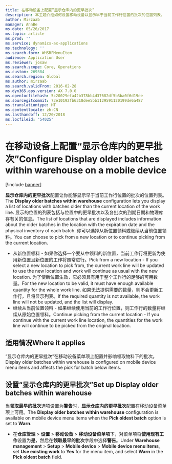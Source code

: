 ```yaml
---
title: 在移动设备上配置“显示仓库内的更早批次”
description: 本主题介绍如何设置移动设备以显示早于当前工作行位置的批次的位置列表。
author: Mirzaab
manager: AnnBe
ms.date: 05/26/2017
ms.topic: article
ms.prod: ''
ms.service: dynamics-ax-applications
ms.technology: ''
ms.search.form: WHSRFMenuItem
audience: Application User
ms.reviewer: josaw
ms.search.scope: Core, Operations
ms.custom: 269384
ms.search.region: Global
ms.author: mirzaab
ms.search.validFrom: 2016-02-28
ms.dyn365.ops.version: AX 7.0.0
ms.openlocfilehash: 5c20029efa42b378bb4d37682df5b3ba0f6d19ee
ms.sourcegitcommit: 73e10192fb6318dee5bb1129591120199de6a487
ms.translationtype: HT
ms.contentlocale: zh-CN
ms.lasthandoff: 12/20/2018
ms.locfileid: "54025"
---
```

# <a name="configure-display-older-batches-within-warehouse-on-a-mobile-device"></a><span data-ttu-id="94696-103">在移动设备上配置“显示仓库内的更早批次”</span><span class="sxs-lookup"><span data-stu-id="94696-103">Configure Display older batches within warehouse on a mobile device</span></span>

[!include [banner](../includes/banner.md)]

<span data-ttu-id="94696-104">**显示仓库内的更早批次**配置让你能够显示早于当前工作行位置的批次的位置列表。</span><span class="sxs-lookup"><span data-stu-id="94696-104">The **Display older batches within warehouse** configuration lets you display a list of locations with batches older than the current location of the work line.</span></span> <span data-ttu-id="94696-105">显示的位置的列表包括与位置中的更早批次以及各批次的到期日期和物理库存有关的信息。</span><span class="sxs-lookup"><span data-stu-id="94696-105">The list of locations that are displayed includes information about the older batches in the location with the expiration date and the physical inventory of each batch.</span></span> <span data-ttu-id="94696-106">你可以选择从新位置领料或继续从当前位置领料。</span><span class="sxs-lookup"><span data-stu-id="94696-106">You can choose to pick from a new location or to continue picking from the current location.</span></span> 
- <span data-ttu-id="94696-107">从新位置领料 - 如果你选择一个要从中领料的新位置，当前工作行将更新为使用新位置且新位置的工作将照常进行。</span><span class="sxs-lookup"><span data-stu-id="94696-107">Pick from a new location - If you select a new location to pick from, the  current work line will be updated to use the new location and work will continue as usual with the new location.</span></span> <span data-ttu-id="94696-108">为了使新位置生效，它必须具有用于整个工作行的足够的可用数量。</span><span class="sxs-lookup"><span data-stu-id="94696-108">For the new location to be valid, it must have enough available quantity for the whole work line.</span></span> <span data-ttu-id="94696-109">如果无法提供需要的数量，则不会更新工作行，且将显示列表。</span><span class="sxs-lookup"><span data-stu-id="94696-109">If the required quantity is not available, the work line will not be updated, and the list will display.</span></span> 
- <span data-ttu-id="94696-110">继续从当前位置领料 - 如果继续使用当前的工作行位置，则工作行的数量将继续从原始位置领料。</span><span class="sxs-lookup"><span data-stu-id="94696-110">Continue picking from the current location - If you continue with the current work line location, the quantities for the work line will continue to be picked from the original location.</span></span>

## <a name="where-it-applies"></a><span data-ttu-id="94696-111">适用情况</span><span class="sxs-lookup"><span data-stu-id="94696-111">Where it applies</span></span>
<span data-ttu-id="94696-112">“显示仓库内的更早批次”在移动设备菜单项上配置并影响领取物料下的批次。</span><span class="sxs-lookup"><span data-stu-id="94696-112">Display older batches within warehouse is configured on mobile device menu items and affects the pick for batch below items.</span></span>

## <a name="set-up-display-older-batches-within-warehouse"></a><span data-ttu-id="94696-113">设置“显示仓库内的更早批次”</span><span class="sxs-lookup"><span data-stu-id="94696-113">Set up Display older batches within warehouse</span></span>
<span data-ttu-id="94696-114">当**领取最早的批次**选项设置为**警告**时，**显示仓库内的更早批次**配置在移动设备菜单项上可用。</span><span class="sxs-lookup"><span data-stu-id="94696-114">The **Display older batches within warehouse** configuration is available on mobile device menu items when the **Pick oldest batch** option is set to **Warn**.</span></span>

- <span data-ttu-id="94696-115">在**仓库管理** > **设置** > **移动设备** > **移动设备菜单项**下，对菜单项将**使用现有工作**设置为**是**，然后在**领取最早的批次**字段中选择**警告**。</span><span class="sxs-lookup"><span data-stu-id="94696-115">Under **Warehouse management** > **Setup** > **Mobile device** > **Mobile device menu items**, set **Use existing work** to **Yes** for the menu item, and select **Warn** in the **Pick oldest batch** field.</span></span> 

